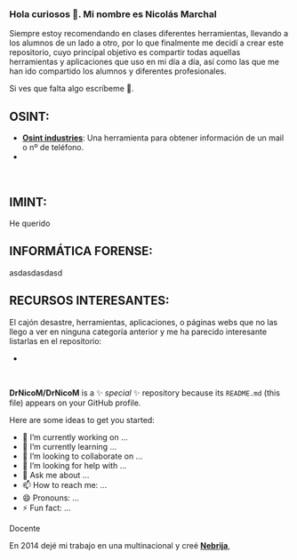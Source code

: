 ### Hola curiosos 👋. Mi nombre es Nicolás Marchal

Siempre estoy recomendando en clases diferentes herramientas, llevando a los alumnos de un lado a otro, por lo que finalmente me decidí a crear este repositorio, cuyo principal objetivo es compartir todas aquellas herramientas y aplicaciones que uso en mi día a día, así como las que me han ido compartido los alumnos y diferentes profesionales.

Si ves que falta algo escríbeme 📧.

## OSINT:

- [**Osint industries**]([https://nebrija.com](https://osint.industries/)): Una herramienta para obtener información de un mail o nº de teléfono.
- 
</br>

## IMINT:
He querido 
</br>

## INFORMÁTICA FORENSE:
asdasdasdasd
</br>

## RECURSOS INTERESANTES:
El cajón desastre, herramientas, aplicaciones, o páginas webs que no las llego a ver en ninguna categoría anterior y me ha parecido interesante listarlas en el repositorio:

- 
</br>

**DrNicoM/DrNicoM** is a ✨ _special_ ✨ repository because its `README.md` (this file) appears on your GitHub profile.

Here are some ideas to get you started:

- 🔭 I’m currently working on ...
- 🌱 I’m currently learning ...
- 👯 I’m looking to collaborate on ...
- 🤔 I’m looking for help with ...
- 💬 Ask me about ...
- 📫 How to reach me: ...
- 😄 Pronouns: ...
- ⚡ Fun fact: ...


Docente

En 2014 dejé mi trabajo en una multinacional y creé [**Nebrija**](https://nebrija.com), 

